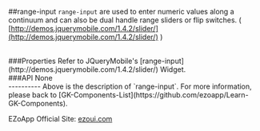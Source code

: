 ##range-input
`range-input` are used to enter numeric values along a continuum and can also be dual handle range sliders or flip switches. ( [http://demos.jquerymobile.com/1.4.2/slider/](http://demos.jquerymobile.com/1.4.2/slider/) )

<br/>
###Properties
Refer to JQueryMobile's [range-input](http://demos.jquerymobile.com/1.4.2/slider/) Widget.

<br/>
###API
None


<br/>
----------
Above is the description of `range-input`. For more information, please back to [GK-Components-List](https://github.com/ezoapp/Learn-GK-Components).

EZoApp Official Site: [ezoui.com](http://ezoui.com/)





